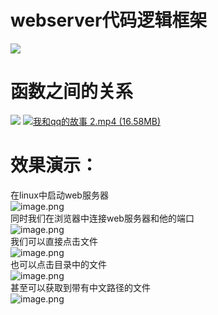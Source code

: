 <a name="X9KQa"></a>
# webserver代码逻辑框架
![](https://cdn.nlark.com/yuque/0/2024/jpeg/27393008/1722676955377-c8d5be65-16c5-48e2-b760-44615d93d349.jpeg)
<a name="ouXwM"></a>
# 函数之间的关系
![](https://cdn.nlark.com/yuque/0/2024/jpeg/27393008/1722684018484-1338bfdf-7e9f-4581-bd6f-6380e13ddb22.jpeg)
[![我和qq的故事 2.mp4 (16.58MB)](https://gw.alipayobjects.com/mdn/prod_resou/afts/img/A*NNs6TKOR3isAAAAAAAAAAABkARQnAQ)](https://www.yuque.com/docs/180648446?_lake_card=%7B%22status%22%3A%22done%22%2C%22name%22%3A%22%E6%88%91%E5%92%8Cqq%E7%9A%84%E6%95%85%E4%BA%8B%202.mp4%22%2C%22size%22%3A17387488%2C%22taskId%22%3A%22u272a60fa-4ba8-4239-a2ca-b3527994f2e%22%2C%22taskType%22%3A%22upload%22%2C%22url%22%3Anull%2C%22cover%22%3Anull%2C%22videoId%22%3A%22inputs%2Fprod%2Fyuque%2F2024%2F27393008%2Fmp4%2F1722688147495-fe4a39e4-2bb8-4041-8161-aea29559f7a6.mp4%22%2C%22download%22%3Afalse%2C%22__spacing%22%3A%22both%22%2C%22id%22%3A%22c0Ez4%22%2C%22margin%22%3A%7B%22top%22%3Atrue%2C%22bottom%22%3Atrue%7D%2C%22card%22%3A%22video%22%7D#c0Ez4)<a name="UHylq"></a>
# 效果演示：
在linux中启动web服务器<br />![image.png](https://cdn.nlark.com/yuque/0/2024/png/27393008/1722687472676-8c2171d0-34a9-4d45-afa3-f13355311d88.png#averageHue=%232d0922&clientId=u732540f4-4185-4&from=paste&height=765&id=uf0f0c39c&originHeight=956&originWidth=1524&originalType=binary&ratio=1.5&rotation=0&showTitle=false&size=232971&status=done&style=none&taskId=u14f802fb-3ee9-493a-b96d-9ea32f24901&title=&width=1219.2)<br />同时我们在浏览器中连接web服务器和他的端口<br />![image.png](https://cdn.nlark.com/yuque/0/2024/png/27393008/1722687585862-1a4173bd-c626-41cd-9d81-4a847c4ad9e0.png#averageHue=%23fefefe&clientId=u732540f4-4185-4&from=paste&height=1104&id=u18a3bf4e&originHeight=1380&originWidth=2560&originalType=binary&ratio=1.5&rotation=0&showTitle=false&size=329654&status=done&style=none&taskId=u35ca8a1d-c2d4-43df-920e-a598020b53f&title=&width=2048)<br />我们可以直接点击文件<br />![image.png](https://cdn.nlark.com/yuque/0/2024/png/27393008/1722687844509-67a84df2-18d7-467a-a4d4-a346597ff013.png#averageHue=%2367715f&clientId=u732540f4-4185-4&from=paste&height=1104&id=u5080621c&originHeight=1380&originWidth=2560&originalType=binary&ratio=1.5&rotation=0&showTitle=false&size=5521701&status=done&style=none&taskId=ufa5fbaf4-e6b1-4508-90f2-7ba34c73429&title=&width=2048)<br />也可以点击目录中的文件<br />![image.png](https://cdn.nlark.com/yuque/0/2024/png/27393008/1722687789390-3cff1acd-1cbe-45b5-b4cd-f4f95d281d6f.png#averageHue=%23100f0f&clientId=u732540f4-4185-4&from=paste&height=558&id=u12c49006&originHeight=697&originWidth=1014&originalType=binary&ratio=1.5&rotation=0&showTitle=false&size=358988&status=done&style=none&taskId=uab297108-50c5-4634-949f-3454571dab6&title=&width=811.2)<br />甚至可以获取到带有中文路径的文件<br />![image.png](https://cdn.nlark.com/yuque/0/2024/png/27393008/1722687944251-25631a7f-0bd7-448d-a739-63bb629af3db.png#averageHue=%2351504f&clientId=u732540f4-4185-4&from=paste&height=714&id=ufab3b8c7&originHeight=892&originWidth=1102&originalType=binary&ratio=1.5&rotation=0&showTitle=false&size=136714&status=done&style=none&taskId=u65318ca5-f7f2-446d-8575-c919e11b042&title=&width=881.6)

